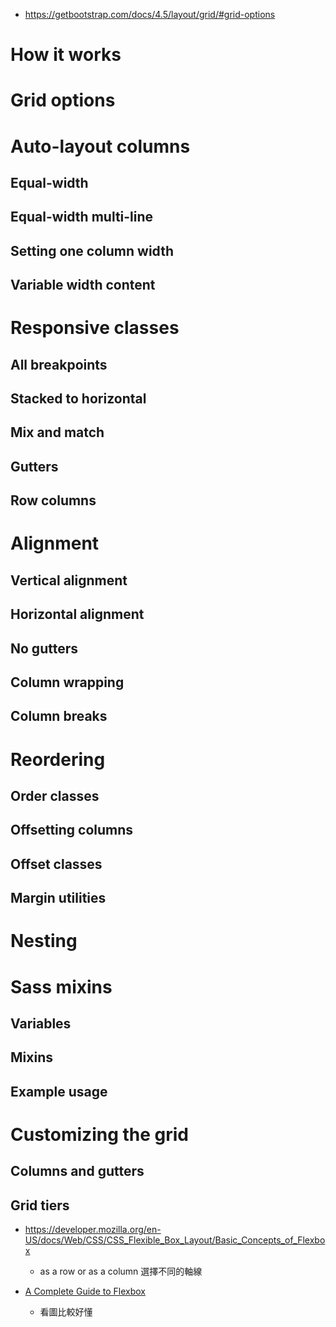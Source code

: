 - https://getbootstrap.com/docs/4.5/layout/grid/#grid-options
# How it works
# Grid options
# Auto-layout columns
## Equal-width
## Equal-width multi-line
## Setting one column width
## Variable width content
# Responsive classes
## All breakpoints
## Stacked to horizontal
## Mix and match
## Gutters
## Row columns
# Alignment
## Vertical alignment
## Horizontal alignment
## No gutters
## Column wrapping
## Column breaks
# Reordering
## Order classes
## Offsetting columns
## Offset classes
## Margin utilities
# Nesting
# Sass mixins
## Variables
## Mixins
## Example usage
# Customizing the grid
## Columns and gutters
## Grid tiers

- https://developer.mozilla.org/en-US/docs/Web/CSS/CSS_Flexible_Box_Layout/Basic_Concepts_of_Flexbox

    -  as a row or as a column 選擇不同的軸線


- [A Complete Guide to Flexbox](https://css-tricks.com/snippets/css/a-guide-to-flexbox/#flexbox-background)
    - 看圖比較好懂